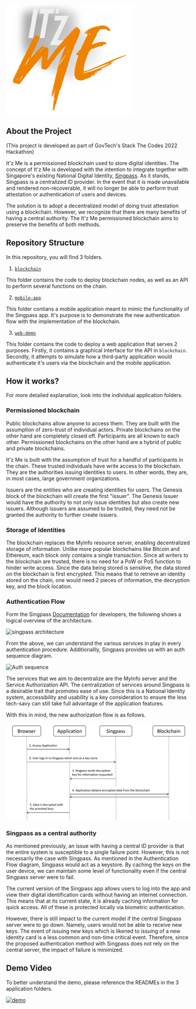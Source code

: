 ![logo](itzme.png)

## About the Project

(This project is developed as part of GovTech's Stack The Codes 2022 Hackathon)

It'z Me is a permissioned blockchain used to store digital identities. The concept of It'z Me is developed with the intention to integrate together with Singapore's existing National Digital Identity, [Singpass](https://www.singpass.gov.sg/main/singpass-our-ndi). As it stands, Singpass is a centralized ID provider. In the event that it is made unavailable and rendered non-recoverable, it will no longer be able to perform trust attestation or authentication of users and devices. 

The solution is to adopt a decentralized model of doing trust attestation using a blockchain. However, we recognize that there are many benefits of having a central authority. The It'z Me permissioned blockchain aims to preserve the benefits of both methods. 

## Repository Structure

In this repository, you will find 3 folders. 

1. [`blockchain`](blockchain/)

This folder contains the code to deploy blockchain nodes, as well as an API to perform several functions on the chain. 

2. [`mobile-app`](mobile-app/)

This folder contians a mobile application meant to mimic the functionality of the Singpass app. It's purpose is to demonstrate the new authentication flow with the implementation of the blockchain. 

3. [`web-demo`](web-demo/)

This folder contains the code to deploy a web application that serves 2 purposes. Firstly, it contains a graphical interface for the API in `blockchain`. Secondly, it attempts to simulate how a third-party application would authenticate it's users via the blockchain and the mobile application. 

## How it works?

For more detailed explanation, look into the individual application folders. 

### Permissioned blockchain

Public blockchains allow anyone to access them. They are built with the assumption of zero-trust of individual actors. Private blockchains on the other hand are completely closed off. Participants are all known to each other. Permissioned blockchains on the other hand are a hybrid of public and private blockchains. 

It'z Me is built with the assumption of trust for a handful of participants in the chain. These trusted individuals have write access to the blockchain. They are the authorities issuing identities to users. In other words, they are, in most cases, large government organizations. 

Issuers are the entities who are creating identities for users. The Genesis block of the blockchain will create the first "issuer". The Genesis Issuer would have the authority to not only issue identities but also create new issuers. Although issuers are assumed to be trusted, they need not be granted the authority to further create issuers. 

### Storage of Identities

The blockchain replaces the MyInfo resource server, enabling decentralized storage of information. Unlike more popular blockchains like Bitcoin and Ethereum, each block only contains a single transaction. Since all writers to the blockchain are trusted, there is no need for a PoW or PoS function to hinder write access. Since the data being stored is sensitive, the data stored on the blockchain is first encrypted. This means that to retrieve an identity stored on the chain, one would need 2 pieces of information, the decryption key, and the block location. 

### Authentication Flow

Form the Singpass [Documentation](https://api.singpass.gov.sg/library/myinfo/developers/overview) for developers, the following shows a logical overview of the architecture.

![singpass architecture](https://public.cloud.myinfo.gov.sg/images/myinfo-rebrand-overview.png)

From the above, we can understand the various services in play in every authentication procedure. Additionallly, Singpass provides us with an auth sequence diagram. 

![Auth sequence](https://public.cloud.myinfo.gov.sg/images/myinfo-rebrand-sequence-diagram.png)

The services that we aim to decentralize are the MyInfo server and the Service Authorization API. The centralization of services around Singpass is a desirable trait that promotes ease of use. Since this is a National Identity system, accessibility and usability is a key consideration to ensure the less tech-savy can still take full advantage of the application features. 

With this in mind, the new authorization flow is as follows. 

![new auth flow](newAuthFlow.png)

### Singpass as a central authority

As mentioned previously, an issue with having a central ID provider is that the entire system is susceptible to a single failure point. However, this is not necessarily the case with Singpass. As mentioned in the Authentication Flow diagram, Singpass would act as a keystore. By caching the keys on the user device, we can maintain some level of functionality even if the central Singpass server were to fail. 

The current version of the Singpass app allows users to log into the app and view their digital identification cards without having an internet connection. This means that at its current state, it is already caching information for quick access. All of these is protected locally via biometric authentication. 

However, there is still impact to the current model if the central Singpass server were to go down. Namely, users would not be able to receive new keys. The event of issuing new keys which is likened to issuing of a new identity card is a less common and non-time critical event. Therefore, since the proposed authentication method with Singpass does not rely on the central server, the impact of failure is minimized. 

## Demo Video

To better understand the demo, please reference the READMEs in the 3 application folders. 

[![demo](https://youtu.be/TWfbxpC3Svo)](https://youtu.be/TWfbxpC3Svo)

